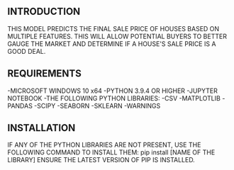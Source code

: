 INTRODUCTION
-------------------
THIS MODEL PREDICTS THE FINAL SALE PRICE OF HOUSES BASED ON MULTIPLE FEATURES. THIS WILL ALLOW POTENTIAL BUYERS TO BETTER GAUGE THE MARKET AND DETERMINE IF A HOUSE'S SALE PRICE IS A GOOD DEAL.

REQUIREMENTS
-------------------
-MICROSOFT WINDOWS 10 x64
-PYTHON 3.9.4 OR HIGHER
-JUPYTER NOTEBOOK
-THE FOLLOWING PYTHON LIBRARIES:
  -CSV
	-MATPLOTLIB
	-PANDAS
  -SCIPY
	-SEABORN
	-SKLEARN
	-WARNINGS

INSTALLATION
-------------------
IF ANY OF THE PYTHON LIBRARIES ARE NOT PRESENT, USE THE FOLLOWING COMMAND TO INSTALL THEM:
pip install [NAME OF THE LIBRARY]
ENSURE THE LATEST VERSION OF PIP IS INSTALLED.
